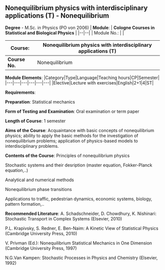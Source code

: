 ## Nonequilibrium physics with interdisciplinary applications (T) - Nonequilibrium

**Degree** - M.Sc. in Physics (PO von 2006)
| **Module**: | **Cologne Courses in Statistical and Biological Physics** |
|--|--|
| Module No.: |  |

| **Course**: | Nonequilibrium physics with interdisciplinary applications (T) |
|------|------|
| **Course No.** | Nonequilibrium |

**Module Elements**:
|Category|Type|Language|Teaching hours|CP|Semester|
|---|---|---|---|---|---|
|Elective|Lecture with exercises|English|2+1|4|ST|

**Requirements**:


**Preparation**:
Statistical mechanics

**Form of Testing and Examination**:
Oral examination or term paper

**Length of Course**:
1 semester

**Aims of the Course**:
Acquaintance with basic concepts of nonequilibrium physics; ability to apply the basic methods for the investigation of nonequilibrium problems; application of physics-based models to interdisciplinary problems.

**Contents of the Course**:
Principles of nonequilibrium physics

Stochastic systems and their desription (master equation, Fokker-Planck equation,..)

Analytical and numerical methods

Nonequilibrium phase transitions

Applications to traffic, pedestrian dynamics, economic systems, biology, pattern formation,..

**Recommended Literature**:
A. Schadschneider, D. Chowdhury, K. Nishinari: Stochastic Transport in Complex Systems (Elsevier, 2010)

P.L. Krapivsky, S. Redner, E. Ben-Naim: A Kinetic View of Statistical Physics (Cambridge University Press, 2010)

V. Privman (Ed.): Nonequilibrium Statistical Mechanics in One Dimension (Cambridge University Press, 1997)

N.G.Van Kampen: Stochastic Processes in Physics and Chemistry (Elsevier, 1992)


